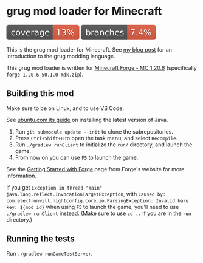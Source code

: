 # grug mod loader for Minecraft

[![Coverage](.github/badges/jacoco.svg)](https://github.com/MyNameIsTrez/grug-toys/actions/workflows/build.yml)
[![Branches](.github/badges/branches.svg)](https://github.com/MyNameIsTrez/grug-toys/actions/workflows/build.yml)

This is the grug mod loader for Minecraft. See [my blog post](https://mynameistrez.github.io/2024/02/29/creating-the-perfect-modding-language.html) for an introduction to the grug modding language.

This grug mod loader is written for [Minecraft Forge - MC 1.20.6](https://files.minecraftforge.net/net/minecraftforge/forge/index_1.20.6.html) (specifically `forge-1.20.6-50.1.0-mdk.zip`).

## Building this mod

Make sure to be on Linux, and to use VS Code.

See [ubuntu.com its guide](https://ubuntu.com/tutorials/install-jre) on installing the latest version of Java.

1. Run `git submodule update --init` to clone the subrepositories.
2. Press `Ctrl+Shift+B` to open the task menu, and select `Recompile`.
3. Run `./gradlew runClient` to initialize the `run/` directory, and launch the game.
4. From now on you can use `F5` to launch the game.

See the [Getting Started with Forge](https://docs.minecraftforge.net/en/latest/gettingstarted/) page from Forge's website for more information.

If you get `Exception in thread "main" java.lang.reflect.InvocationTargetException`, with `Caused by: com.electronwill.nightconfig.core.io.ParsingException: Invalid bare key: ${mod_id}` when using `F5` to launch the game, you'll need to use `./gradlew runClient` instead. (Make sure to use `cd ..` if you are in the `run` directory.)

## Running the tests

Run `./gradlew runGameTestServer`.
